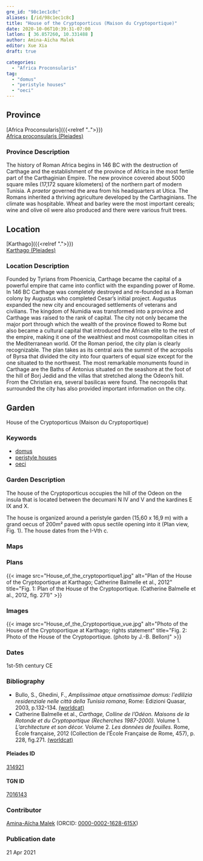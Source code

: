 ```yaml
---
gre_id: "98c1ec1c8c"
aliases: [/id/98c1ec1c8c]
title: "House of the Cryptoporticus (Maison du Cryptoportique)"
date: 2020-10-06T10:39:31-07:00
latlon: [ 36.857260, 10.331488 ]
author: Amina-Aïcha Malek
editor: Xue Xia
draft: true

categories:
  - "Africa Proconsularis"
tag:
  - "domus"
  - "peristyle houses"
  - "oeci"
---
```


## Province
[Africa Proconsularis]({{<relref "..">}}) \
[Africa proconsularis (Pleiades)](https://pleiades.stoa.org/places/991341)

### Province Description
The history of Roman Africa begins in 146 BC with the destruction of Carthage and the establishment of the province of Africa in the most fertile part of the Carthaginian Empire. The new province covered about 5000 square miles (17,172 square kilometers) of the northern part of modern Tunisia. A *praetor* governed the area from his headquarters at Utica. The Romans inherited a thriving agriculture developed by the Carthaginians. The climate was hospitable. Wheat and barley were the most important cereals; wine and olive oil were also produced and there were various fruit trees.

## Location

[Karthago]({{<relref ".">}}) \
[Karthago (Pleiades)](https://pleiades.stoa.org/places/314921)

### Location Description

Founded by Tyrians from Phoenicia, Carthage became the capital of a powerful empire that came into conflict with the expanding power of Rome. In 146 BC Carthage was completely destroyed and re-founded as a Roman colony by Augustus who completed Cesar’s initial project. Augustus expanded the new city and encouraged settlements of veterans and civilians. The kingdom of Numidia was transformed into a province and Carthage was raised to the rank of capital. The city not only became the major port through which the wealth of the province flowed to Rome but also became a cultural capital that introduced the African elite to the rest of the empire, making it one of the wealthiest and most cosmopolitan cities in the Mediterranean world.
Of the Roman period, the city plan is clearly recognizable. The plan takes as its central axis the summit of the acropolis of Byrsa that divided the city into four quarters of equal size except for the one situated to the northwest. The most remarkable monuments found in Carthage are the Baths of Antonius situated on the seashore at the foot of the hill of Borj Jedid and the villas that stretched along the Odeon’s hill. From the Christian era, several basilicas were found. The necropolis that surrounded the city has also provided important information on the city.


<!-- LEAVE THIS BLANK FOR NOW -->

<!--## Sublocation-->

<!--
[AREA WITHIN LOCATION, LIKE “PALATINE HILL”](GEOREFERENCE LINK)
A sublocation is any area larger than an individual garden, but located within a location. I would always try to include a link to a controlled vocabulary here if possible. This ID may well be different from the Garden ID, e.g., Pompeii versus a Garden in one of the houses which has its own Pleiades ID.
-->

<!--### Sublocation Description-->

<!-- DESCRIPTION -->

## Garden
House of the Cryptoporticus (Maison du Cryptoportique)

### Keywords
- [domus](http://vocab.getty.edu/page/aat/300005506)
- [peristyle houses](http://vocab.getty.edu/page/aat/300005452)
- [oeci](http://vocab.getty.edu/page/aat/300080791)


### Garden Description
 The house of the Cryptoporticus occupies the hill of the Odeon on the insula that is located between the decumani N IV and V and the kardines E IX and X.

 The house is organized around a peristyle garden (15,60 x 16,9 m) with a grand oecus of 200m² paved with opus sectile opening into it (Plan view, Fig. 1). The house dates from the I-Vth c.


### Maps

<!--
{{< figure src="IMG_URL" alt="ALT_TEXT" title="CAPTION" >}}
-->

### Plans
{{< image src="House_of_the_cryptoportique1.jpg" alt="Plan of the House of the Cryptoportique at Karthago; Catherine Balmelle et al., 2012" title="Fig. 1: Plan of the House of the Cryptoportique. (Catherine Balmelle et al., 2012, fig. 271)" >}}

<!--
{{< figure src="IMG_URL" alt="ALT_TEXT" title="CAPTION" >}}
-->

### Images

{{< image src="House_of_the_Cryptoportique_vue.jpg" alt="Photo of the House of the Cryptoportique at Karthago; rights statement" title="Fig. 2: Photo of the House of the Cryptoportique. (photo by J.-B. Bellon)" >}}

### Dates
1st-5th century CE

### Bibliography
* Bullo, S., Ghedini, F., *Amplissimae atque ornatissimae domus: l'edilizia residenziale nelle città della Tunisia romana*, Rome: Edizioni Quasar, 2003, p.132-134. [(worldcat)](http://www.worldcat.org/oclc/989088620)
* Catherine Balmelle et al., *Carthage, Colline de l’Odéon. Maisons de la Rotonde et du Cryptoportique (Recherches 1987-2000).* Volume 1. *L’architecture et son décor.* Volume 2. *Les données de fouilles.* Rome, École française, 2012 (Collection de l’École Française de Rome, 457), p. 228, fig.271. [(worldcat)](http://www.worldcat.org/oclc/843086541)
<!--
* Collective publication (CTEMA, Tunis and CNRS,URA 375,1, Paris), Recherches sur les pavements de la "maison du cryptoportique" à Carthage, 113e Conrgrés National des Sociétés savantes, Strasbourg 1988, IV Colloqsue sur l'histoire et l'archéologie de l'Afrique du Nord, t..I, p 157-173.
-->


<!--#### Periodo ID-->

<!-- [PERIODO_ID](https://pleiades.stoa.org/places/PLEIADES_ID) -->

#### Pleiades ID

[314921](https://pleiades.stoa.org/places/314921)

#### TGN ID
[7016143](http://vocab.getty.edu/page/tgn/7016143)

### Contributor
[Amina-Aïcha Malek](link) (ORCID: [0000-0002-1628-615X](https://orcid.org/0000-0002-1628-615X))

### Publication date

21 Apr 2021

<!--### Related articles-->

<!-- Links to other related articles. Leave blank for now -->
